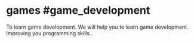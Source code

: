 # games #game_development
To learn game development.
We will help you to learn game development.
Improving you programming skills..
